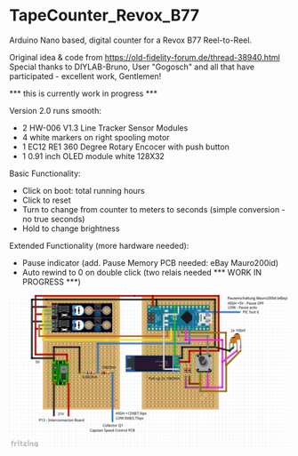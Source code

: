 # TapeCounter_Revox_B77
Arduino Nano based, digital counter for a Revox B77 Reel-to-Reel.

Original idea & code from https://old-fidelity-forum.de/thread-38940.html
Special thanks to DIYLAB-Bruno, User "Gogosch" and all that have participated - excellent work, Gentlemen!

*** this is currently work in progress ***

Version 2.0 runs smooth:
- 2 HW-006 V1.3 Line Tracker Sensor Modules
- 4 white markers on right spooling motor
- 1 EC12 RE1 360 Degree Rotary Encocer with push button
- 1 0.91 inch OLED module white 128X32

Basic Functionality:
- Click on boot: total running hours
- Click to reset
- Turn to change from counter to meters to seconds (simple conversion - no true seconds)
- Hold to change brightness

Extended Functionality (more hardware needed):
- Pause indicator (add. Pause Memory PCB needed: eBay Mauro200id)
- Auto rewind to 0 on double click (two relais needed *** WORK IN PROGRESS ***)

[![TapeCounter_Revox_B77](https://github.com/3KUdelta/TapeCounter_Revox_B77/blob/main/images/B77_Tape_Counter_Scheme.png)](https://github.com/3KUdelta/TapeCounter_Revox_B77)


